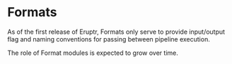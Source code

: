 # Formats

As of the first release of Eruptr, Formats only serve to provide input/output
flag and naming conventions for passing between pipeline execution.

The role of Format modules is expected to grow over time.